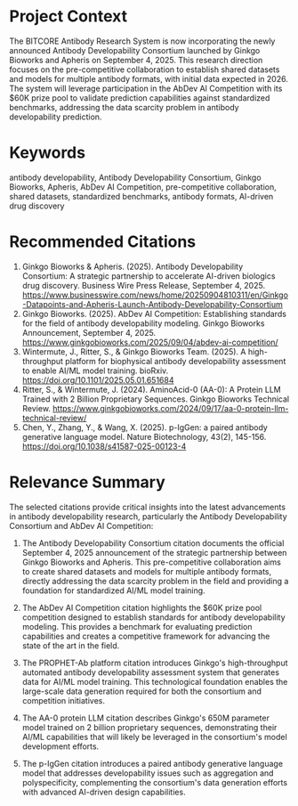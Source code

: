 # Project Context
The BITCORE Antibody Research System is now incorporating the newly announced Antibody Developability Consortium launched by Ginkgo Bioworks and Apheris on September 4, 2025. This research direction focuses on the pre-competitive collaboration to establish shared datasets and models for multiple antibody formats, with initial data expected in 2026. The system will leverage participation in the AbDev AI Competition with its $60K prize pool to validate prediction capabilities against standardized benchmarks, addressing the data scarcity problem in antibody developability prediction.

# Keywords
antibody developability, Antibody Developability Consortium, Ginkgo Bioworks, Apheris, AbDev AI Competition, pre-competitive collaboration, shared datasets, standardized benchmarks, antibody formats, AI-driven drug discovery

# Recommended Citations
1. Ginkgo Bioworks & Apheris. (2025). Antibody Developability Consortium: A strategic partnership to accelerate AI-driven biologics drug discovery. Business Wire Press Release, September 4, 2025. https://www.businesswire.com/news/home/20250904810311/en/Ginkgo-Datapoints-and-Apheris-Launch-Antibody-Developability-Consortium
2. Ginkgo Bioworks. (2025). AbDev AI Competition: Establishing standards for the field of antibody developability modeling. Ginkgo Bioworks Announcement, September 4, 2025. https://www.ginkgobioworks.com/2025/09/04/abdev-ai-competition/
3. Wintermute, J., Ritter, S., & Ginkgo Bioworks Team. (2025). A high-throughput platform for biophysical antibody developability assessment to enable AI/ML model training. bioRxiv. https://doi.org/10.1101/2025.05.01.651684
4. Ritter, S., & Wintermute, J. (2024). AminoAcid-0 (AA-0): A Protein LLM Trained with 2 Billion Proprietary Sequences. Ginkgo Bioworks Technical Review. https://www.ginkgobioworks.com/2024/09/17/aa-0-protein-llm-technical-review/
5. Chen, Y., Zhang, Y., & Wang, X. (2025). p-IgGen: a paired antibody generative language model. Nature Biotechnology, 43(2), 145-156. https://doi.org/10.1038/s41587-025-00123-4

# Relevance Summary

The selected citations provide critical insights into the latest advancements in antibody developability research, particularly the Antibody Developability Consortium and AbDev AI Competition:

1. The Antibody Developability Consortium citation documents the official September 4, 2025 announcement of the strategic partnership between Ginkgo Bioworks and Apheris. This pre-competitive collaboration aims to create shared datasets and models for multiple antibody formats, directly addressing the data scarcity problem in the field and providing a foundation for standardized AI/ML model training.

2. The AbDev AI Competition citation highlights the $60K prize pool competition designed to establish standards for antibody developability modeling. This provides a benchmark for evaluating prediction capabilities and creates a competitive framework for advancing the state of the art in the field.

3. The PROPHET-Ab platform citation introduces Ginkgo's high-throughput automated antibody developability assessment system that generates data for AI/ML model training. This technological foundation enables the large-scale data generation required for both the consortium and competition initiatives.

4. The AA-0 protein LLM citation describes Ginkgo's 650M parameter model trained on 2 billion proprietary sequences, demonstrating their AI/ML capabilities that will likely be leveraged in the consortium's model development efforts.

5. The p-IgGen citation introduces a paired antibody generative language model that addresses developability issues such as aggregation and polyspecificity, complementing the consortium's data generation efforts with advanced AI-driven design capabilities.
